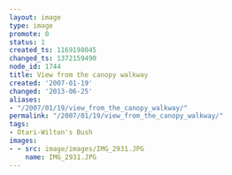 ```yaml
---
layout: image
type: image
promote: 0
status: 1
created_ts: 1169198045
changed_ts: 1372159490
node_id: 1744
title: View from the canopy walkway
created: '2007-01-19'
changed: '2013-06-25'
aliases:
- "/2007/01/19/view_from_the_canopy_walkway/"
permalink: "/2007/01/19/view_from_the_canopy_walkway/"
tags:
- Otari-Wilton's Bush
images:
- - src: image/images/IMG_2931.JPG
    name: IMG_2931.JPG
---
```


